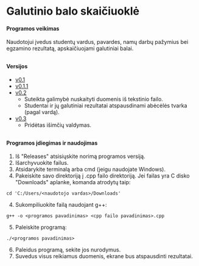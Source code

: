 # Galutinio balo skaičiuoklė
#### Programos veikimas
Naudotojui įvedus studentų vardus, pavardes, namų darbų pažymius bei egzamino rezultatą, apskaičiuojami galutiniai balai.
##
#### Versijos
- [v0.1](https://github.com/audronem/galutinis/tree/v0.1)
- [v0.1.1](https://github.com/audronem/galutinis/tree/v0.1.1)
- [v0.2](https://github.com/audronem/galutinis/tree/v0.2)
  - Suteikta galimybė nuskaityti duomenis iš tekstinio failo.
  - Studentai ir jų galutiniai rezultatai atspausdinami abėcėlės tvarka (pagal vardą).
- [v0.3](https://github.com/audronem/galutinis/tree/v0.3)
  - Pridėtas išimčių valdymas.
##
#### Programos įdiegimas ir naudojimas
1. Iš "Releases" atsisiųskite norimą programos versiją.
2. Išarchyvuokite failus.
3. Atsidarykite terminalą arba cmd (jeigu naudojate Windows).
4. Pakeiskite savo direktoriją į .cpp failo direktoriją. Jei failas yra C disko "Downloads" aplanke, komanda atrodytų taip:
```
cd 'C:/Users/<naudotojo vardas>/Downloads'
```
4. Sukompiliuokite failą naudojant g++:
```
g++ -o <programos pavadinimas> <cpp failo pavadinimas>.cpp
```
5. Paleiskite programą:
```
./<programos pavadinimas>
```
6. Paleidus programą, sekite jos nurodymus.
7. Suvedus visus reikiamus duomenis, ekrane bus atspausdinti rezultatai.
